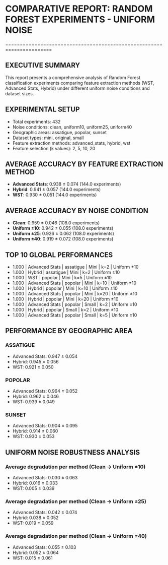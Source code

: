 # COMPARATIVE REPORT: RANDOM FOREST EXPERIMENTS - UNIFORM NOISE
======================================================================

## EXECUTIVE SUMMARY

This report presents a comprehensive analysis of Random Forest classification
experiments comparing feature extraction methods (WST, Advanced Stats, Hybrid)
under different uniform noise conditions and dataset sizes.

## EXPERIMENTAL SETUP
- Total experiments: 432
- Noise conditions: clean, uniform10, uniform25, uniform40
- Geographic areas: assatigue, popolar, sunset
- Dataset types: mini, original, small
- Feature extraction methods: advanced_stats, hybrid, wst
- Feature selection (k values): 2, 5, 10, 20

## AVERAGE ACCURACY BY FEATURE EXTRACTION METHOD
- **Advanced Stats**: 0.938 ± 0.074 (144.0 experiments)
- **Hybrid**: 0.941 ± 0.057 (144.0 experiments)
- **WST**: 0.930 ± 0.051 (144.0 experiments)

## AVERAGE ACCURACY BY NOISE CONDITION
- **Clean**: 0.959 ± 0.046 (108.0 experiments)
- **Uniform ±10**: 0.942 ± 0.055 (108.0 experiments)
- **Uniform ±25**: 0.926 ± 0.062 (108.0 experiments)
- **Uniform ±40**: 0.919 ± 0.072 (108.0 experiments)

## TOP 10 GLOBAL PERFORMANCES
- 1.000 | Advanced Stats | assatigue | Mini | k=2 | Uniform ±10
- 1.000 | Hybrid | assatigue | Mini | k=2 | Uniform ±10
- 1.000 | WST | popolar | Mini | k=5 | Uniform ±10
- 1.000 | Advanced Stats | popolar | Mini | k=10 | Uniform ±10
- 1.000 | Hybrid | popolar | Mini | k=10 | Uniform ±10
- 1.000 | Advanced Stats | popolar | Mini | k=20 | Uniform ±10
- 1.000 | Hybrid | popolar | Mini | k=20 | Uniform ±10
- 1.000 | Advanced Stats | popolar | Small | k=2 | Uniform ±10
- 1.000 | Hybrid | popolar | Small | k=2 | Uniform ±10
- 1.000 | Advanced Stats | popolar | Small | k=5 | Uniform ±10

## PERFORMANCE BY GEOGRAPHIC AREA
### ASSATIGUE
  - Advanced Stats: 0.947 ± 0.054
  - Hybrid: 0.945 ± 0.056
  - WST: 0.921 ± 0.050

### POPOLAR
  - Advanced Stats: 0.964 ± 0.052
  - Hybrid: 0.962 ± 0.046
  - WST: 0.939 ± 0.049

### SUNSET
  - Advanced Stats: 0.904 ± 0.095
  - Hybrid: 0.914 ± 0.060
  - WST: 0.930 ± 0.053

## UNIFORM NOISE ROBUSTNESS ANALYSIS
### Average degradation per method (Clean → Uniform ±10)
- Advanced Stats: 0.030 ± 0.063
- Hybrid: 0.016 ± 0.033
- WST: 0.005 ± 0.039

### Average degradation per method (Clean → Uniform ±25)
- Advanced Stats: 0.042 ± 0.074
- Hybrid: 0.038 ± 0.052
- WST: 0.019 ± 0.059

### Average degradation per method (Clean → Uniform ±40)
- Advanced Stats: 0.055 ± 0.103
- Hybrid: 0.052 ± 0.064
- WST: 0.015 ± 0.061
